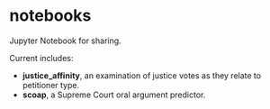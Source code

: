 # notebooks

Jupyter Notebook for sharing.

Current includes:
* **justice_affinity**, an examination of justice votes as they relate to petitioner type.
* **scoap**, a Supreme Court oral argument predictor.
